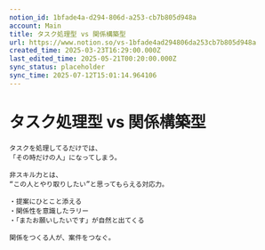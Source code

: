 ```yaml
---
notion_id: 1bfade4a-d294-806d-a253-cb7b805d948a
account: Main
title: タスク処理型 vs 関係構築型
url: https://www.notion.so/vs-1bfade4ad294806da253cb7b805d948a
created_time: 2025-03-23T16:29:00.000Z
last_edited_time: 2025-05-21T00:20:00.000Z
sync_status: placeholder
sync_time: 2025-07-12T15:01:14.964106
---
```

# タスク処理型 vs 関係構築型

```plain text
タスクを処理してるだけでは、
「その時だけの人」になってしまう。

非スキル力とは、
“この人とやり取りしたい”と思ってもらえる対応力。

・提案にひとこと添える
・関係性を意識したラリー
・「またお願いしたいです」が自然と出てくる

関係をつくる人が、案件をつなぐ。
```